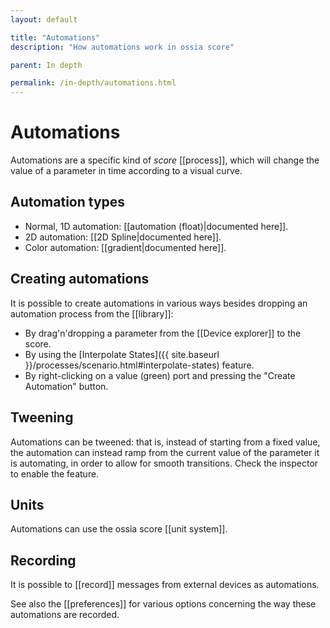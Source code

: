 ```yaml
---
layout: default

title: "Automations"
description: "How automations work in ossia score"

parent: In depth

permalink: /in-depth/automations.html
---
```


# Automations

Automations are a specific kind of *score* [[process]], which will change the value of a parameter in time according to a visual curve.

## Automation types

- Normal, 1D automation: [[automation (float)|documented here]].
- 2D automation: [[2D Spline|documented here]].
- Color automation: [[gradient|documented here]].

## Creating automations

It is possible to create automations in various ways besides dropping an automation process from the [[library]]:

* By drag'n'dropping a parameter from the [[Device explorer]] to the score.
* By using the [Interpolate States]({{ site.baseurl }}/processes/scenario.html#interpolate-states) feature.
* By right-clicking on a value (green) port and pressing the "Create Automation" button.

## Tweening

Automations can be tweened: that is, instead of starting from a fixed value,
the automation can instead ramp from the current value of the parameter it is automating,
in order to allow for smooth transitions. Check the inspector to enable the feature.

## Units

Automations can use the ossia score [[unit system]].

## Recording

It is possible to [[record]] messages from external devices as automations.

See also the [[preferences]] for various options concerning the way these automations are recorded.